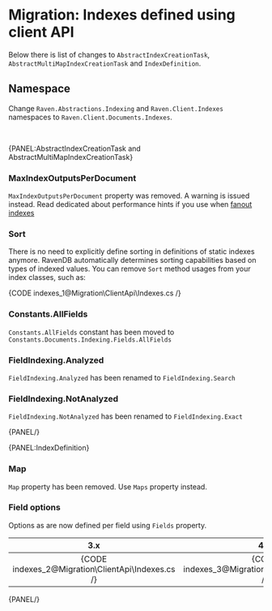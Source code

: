 # Migration: Indexes defined using client API

Below there is list of changes to `AbstractIndexCreationTask`, `AbstractMultiMapIndexCreationTask` and `IndexDefinition`.

## Namespace

Change `Raven.Abstractions.Indexing` and `Raven.Client.Indexes` namespaces to `Raven.Client.Documents.Indexes`.   

<br />

{PANEL:AbstractIndexCreationTask and AbstractMultiMapIndexCreationTask}

### MaxIndexOutputsPerDocument

`MaxIndexOutputsPerDocument` property was removed. A warning is issued instead. Read dedicated about performance hints if you use when [fanout indexes](../../indexes/fanout-indexes#performance-hints)

### Sort

There is no need to explicitly define sorting in definitions of static indexes anymore. RavenDB automatically determines sorting capabilities based on types of indexed values. You can remove `Sort` method usages from your index classes, such as:

{CODE indexes_1@Migration\ClientApi\Indexes.cs /} 

### Constants.AllFields

`Constants.AllFields` constant has been moved to `Constants.Documents.Indexing.Fields.AllFields`

### FieldIndexing.Analyzed

`FieldIndexing.Analyzed` has been renamed to `FieldIndexing.Search`

### FieldIndexing.NotAnalyzed

`FieldIndexing.NotAnalyzed` has been renamed to `FieldIndexing.Exact`

{PANEL/}

{PANEL:IndexDefinition}

### Map

`Map` property has been removed. Use `Maps` property instead.

### Field options

Options as are now defined per field using `Fields` property.

| 3.x | 4.0 |
|:---:|:---:|
| {CODE indexes_2@Migration\ClientApi\Indexes.cs /} | {CODE indexes_3@Migration\ClientApi\Indexes.cs /} |

{PANEL/}
